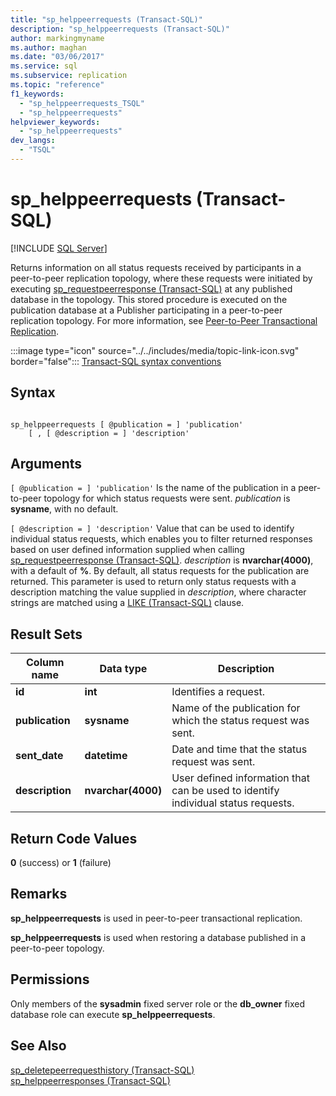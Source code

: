 ```yaml
---
title: "sp_helppeerrequests (Transact-SQL)"
description: "sp_helppeerrequests (Transact-SQL)"
author: markingmyname
ms.author: maghan
ms.date: "03/06/2017"
ms.service: sql
ms.subservice: replication
ms.topic: "reference"
f1_keywords:
  - "sp_helppeerrequests_TSQL"
  - "sp_helppeerrequests"
helpviewer_keywords:
  - "sp_helppeerrequests"
dev_langs:
  - "TSQL"
---
```

# sp_helppeerrequests (Transact-SQL)
[!INCLUDE [SQL Server](../../includes/applies-to-version/sqlserver.md)]

  Returns information on all status requests received by participants in a peer-to-peer replication topology, where these requests were initiated by executing [sp_requestpeerresponse &#40;Transact-SQL&#41;](../../relational-databases/system-stored-procedures/sp-requestpeerresponse-transact-sql.md) at any published database in the topology. This stored procedure is executed on the publication database at a Publisher participating in a peer-to-peer replication topology. For more information, see [Peer-to-Peer Transactional Replication](../../relational-databases/replication/transactional/peer-to-peer-transactional-replication.md).  
  
 :::image type="icon" source="../../includes/media/topic-link-icon.svg" border="false"::: [Transact-SQL syntax conventions](../../t-sql/language-elements/transact-sql-syntax-conventions-transact-sql.md)  
  
## Syntax  
  
```  
  
sp_helppeerrequests [ @publication = ] 'publication'  
    [ , [ @description = ] 'description'  
```  
  
## Arguments  
`[ @publication = ] 'publication'`
 Is the name of the publication in a peer-to-peer topology for which status requests were sent. *publication* is **sysname**, with no default.  
  
`[ @description = ] 'description'`
 Value that can be used to identify individual status requests, which enables you to filter returned responses based on user defined information supplied when calling [sp_requestpeerresponse &#40;Transact-SQL&#41;](../../relational-databases/system-stored-procedures/sp-requestpeerresponse-transact-sql.md). *description* is **nvarchar(4000)**, with a default of **%**. By default, all status requests for the publication are returned. This parameter is used to return only status requests with a description matching the value supplied in *description*, where character strings are matched using a [LIKE &#40;Transact-SQL&#41;](../../t-sql/language-elements/like-transact-sql.md) clause.  
  
## Result Sets  
  
|Column name|Data type|Description|  
|-----------------|---------------|-----------------|  
|**id**|**int**|Identifies a request.|  
|**publication**|**sysname**|Name of the publication for which the status request was sent.|  
|**sent_date**|**datetime**|Date and time that the status request was sent.|  
|**description**|**nvarchar(4000)**|User defined information that can be used to identify individual status requests.|  
  
## Return Code Values  
 **0** (success) or **1** (failure)  
  
## Remarks  
 **sp_helppeerrequests** is used in peer-to-peer transactional replication.  
  
 **sp_helppeerrequests** is used when restoring a database published in a peer-to-peer topology.  
  
## Permissions  
 Only members of the **sysadmin** fixed server role or the **db_owner** fixed database role can execute **sp_helppeerrequests**.  
  
## See Also  
 [sp_deletepeerrequesthistory &#40;Transact-SQL&#41;](../../relational-databases/system-stored-procedures/sp-deletepeerrequesthistory-transact-sql.md)   
 [sp_helppeerresponses &#40;Transact-SQL&#41;](../../relational-databases/system-stored-procedures/sp-helppeerresponses-transact-sql.md)  
  
  
